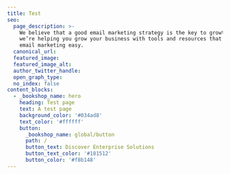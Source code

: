 ```yaml
---
title: Test
seo:
  page_description: >-
    We believe that a good email marketing strategy is the key to growth. So
    we’re helping you grow your business with tools and resources that make
    email marketing easy.
  canonical_url:
  featured_image:
  featured_image_alt:
  author_twitter_handle:
  open_graph_type:
  no_index: false
content_blocks:
  - _bookshop_name: hero
    heading: Test page
    text: A test page
    background_color: '#034ad8'
    text_color: '#ffffff'
    button:
      _bookshop_name: global/button
      path: /
      button_text: Discover Enterprise Solutions
      button_text_color: '#181512'
      button_color: '#f8b148'
---
```

